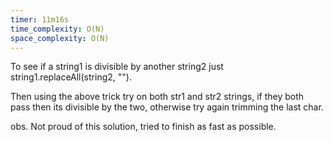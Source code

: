 ```yaml
---
timer: 11m16s
time_complexity: O(N)
space_complexity: O(N)
---
```


To see if a string1 is divisible by another string2 just string1.replaceAll(string2, "").

Then using the above trick try on both str1 and str2 strings, if they both pass then its divisible by the two, otherwise try again trimming the last char.

obs. Not proud of this solution, tried to finish as fast as possible.
